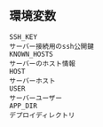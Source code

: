 ## 環境変数

```
SSH_KEY
サーバー接続用のssh公開鍵
KNOWN_HOSTS
サーバーのホスト情報
HOST
サーバーホスト
USER
サーバーユーザー
APP_DIR
デプロイディレクトリ
```
